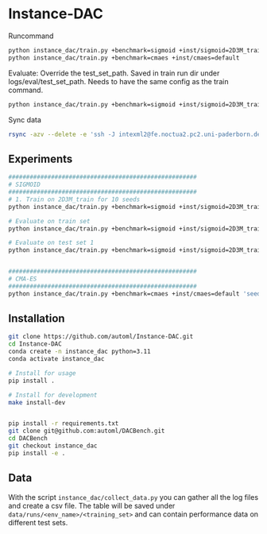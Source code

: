 # Instance-DAC

Runcommand
```bash
python instance_dac/train.py +benchmark=sigmoid +inst/sigmoid=2D3M_train
python instance_dac/train.py +benchmark=cmaes +inst/cmaes=default
```

Evaluate:
Override the test_set_path. Saved in train run dir under logs/eval/test_set_path.
Needs to have the same config as the train command.
```bash
python instance_dac/train.py +benchmark=sigmoid +inst/sigmoid=2D3M_train evaluate=True benchmark.config.test_set_path=../instance_sets/sigmoid/sigmoid_2D3M_test.csv
```


Sync data
```bash
rsync -azv --delete -e 'ssh -J intexml2@fe.noctua2.pc2.uni-paderborn.de' intexml2@n2login5:/scratch/hpc-prf-intexml/cbenjamins/repos/instance-dac/runs .
```

## Experiments
```bash
#####################################################
# SIGMOID
#####################################################
# 1. Train on 2D3M_train for 10 seeds
python instance_dac/train.py +benchmark=sigmoid +inst/sigmoid=2D3M_train 'seed=range(1,10)' -m

# Evaluate on train set
python instance_dac/train.py +benchmark=sigmoid +inst/sigmoid=2D3M_train evaluate=True benchmark.config.test_set_path=../instance_sets/sigmoid/sigmoid_2D3M_train.csv 'seed=range(1,10)' -m

# Evaluate on test set 1
python instance_dac/train.py +benchmark=sigmoid +inst/sigmoid=2D3M_train evaluate=True benchmark.config.test_set_path=../instance_sets/sigmoid/sigmoid_2D3M_test.csv 'seed=range(1,10)' -m


#####################################################
# CMA-ES
#####################################################
python instance_dac/train.py +benchmark=cmaes +inst/cmaes=default 'seed=range(1,21)' +cluster=noctua -m

```


## Installation
```bash
git clone https://github.com/automl/Instance-DAC.git
cd Instance-DAC
conda create -n instance_dac python=3.11
conda activate instance_dac

# Install for usage
pip install .

# Install for development
make install-dev


pip install -r requirements.txt
git clone git@github.com:automl/DACBench.git
cd DACBench
git checkout instance_dac
pip install -e .
```


## Data
With the script `instance_dac/collect_data.py` you can gather all the log files and create a csv file.
The table will be saved under `data/runs/<env_name>/<training_set>` and can contain performance data
on different test sets.
